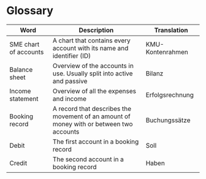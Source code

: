 # Glossary


| Word                  | Description                                                                             | Translation      |
| --------------------- | --------------------------------------------------------------------------------------- | ---------------- |
| SME chart of accounts | A chart that contains every account with its name and identifier (ID)                   | KMU-Kontenrahmen |
| Balance sheet         | Overview of the accounts in use. Usually split into active and passive                  | Bilanz           |
| Income statement      | Overview of all the expenses and income                                                 | Erfolgsrechnung  |
| Booking record        | A record that describes the movement of an amount of money with or between two accounts | Buchungssätze    |
| Debit                 | The first account in a booking record                                                   | Soll             |
| Credit                | The second account in a booking record                                                  | Haben            |

